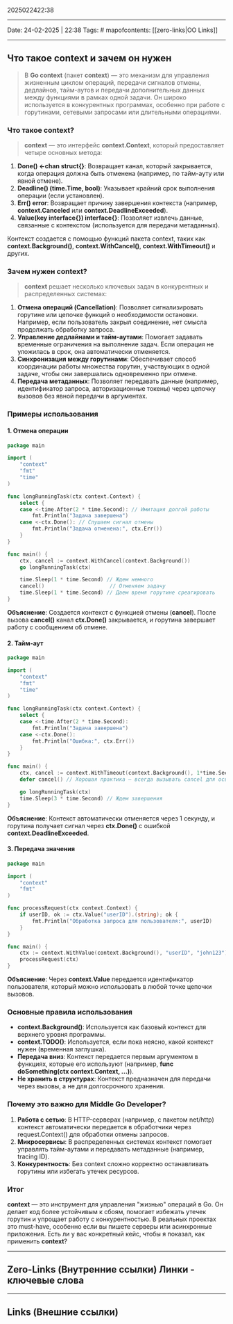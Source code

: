 2025022422:38
___
Date: 24-02-2025 | 22:38
Tags: #
mapofcontents: [[zero-links|OO Links]]
___
## Что такое context и зачем он нужен

> В **Go context** (пакет **context**) — это механизм для управления жизненным циклом операций, передачи сигналов отмены, дедлайнов, тайм-аутов и передачи дополнительных данных между функциями в рамках одной задачи. Он широко используется в конкурентных программах, особенно при работе с горутинами, сетевыми запросами или длительными операциями.

### Что такое context?

> **context** — это интерфейс **context.Context**, который предоставляет четыре основных метода:

1. **Done() <-chan struct{}**: Возвращает канал, который закрывается, когда операция должна быть отменена (например, по тайм-ауту или явной отмене).
2. **Deadline() (time.Time, bool)**: Указывает крайний срок выполнения операции (если установлен).
3. **Err() error**: Возвращает причину завершения контекста (например, **context.Canceled** или **context.DeadlineExceeded**).
4. **Value(key interface{}) interface{}**: Позволяет извлечь данные, связанные с контекстом (используется для передачи метаданных).

Контекст создается с помощью функций пакета context, таких как **context.Background()**, **context.WithCancel()**, **context.WithTimeout()** и других.

### Зачем нужен context?

> **context** решает несколько ключевых задач в конкурентных и распределенных системах:

1. **Отмена операций (Cancellation)**: Позволяет сигнализировать горутине или цепочке функций о необходимости остановки. Например, если пользователь закрыл соединение, нет смысла продолжать обработку запроса.
2. **Управление дедлайнами и тайм-аутами**: Помогает задавать временные ограничения на выполнение задач. Если операция не уложилась в срок, она автоматически отменяется.
3. **Синхронизация между горутинами**: Обеспечивает способ координации работы множества горутин, участвующих в одной задаче, чтобы они завершались одновременно при отмене.
4. **Передача метаданных**: Позволяет передавать данные (например, идентификатор запроса, авторизационные токены) через цепочку вызовов без явной передачи в аргументах.

### Примеры использования

#### 1. Отмена операции
```go
package main

import (
    "context"
    "fmt"
    "time"
)

func longRunningTask(ctx context.Context) {
    select {
    case <-time.After(2 * time.Second): // Имитация долгой работы
        fmt.Println("Задача завершена")
    case <-ctx.Done(): // Слушаем сигнал отмены
        fmt.Println("Задача отменена:", ctx.Err())
    }
}

func main() {
    ctx, cancel := context.WithCancel(context.Background())
    go longRunningTask(ctx)

    time.Sleep(1 * time.Second) // Ждем немного
    cancel()                     // Отменяем задачу
    time.Sleep(1 * time.Second) // Даем время горутине среагировать
}
```

**Объяснение**: Создается контекст с функцией отмены (**cancel**). После вызова **cancel()** канал **ctx.Done()** закрывается, и горутина завершает работу с сообщением об отмене.

#### 2. Тайм-аут
```go
package main

import (
    "context"
    "fmt"
    "time"
)

func longRunningTask(ctx context.Context) {
    select {
    case <-time.After(2 * time.Second):
        fmt.Println("Задача завершена")
    case <-ctx.Done():
        fmt.Println("Ошибка:", ctx.Err())
    }
}

func main() {
    ctx, cancel := context.WithTimeout(context.Background(), 1*time.Second)
    defer cancel() // Хорошая практика — всегда вызывать cancel для освобождения ресурсов

    go longRunningTask(ctx)
    time.Sleep(3 * time.Second) // Ждем завершения
}
```

**Объяснение**: Контекст автоматически отменяется через 1 секунду, и горутина получает сигнал через **ctx.Done()** с ошибкой **context.DeadlineExceeded**.

#### 3. Передача значения
```go
package main

import (
    "context"
    "fmt"
)

func processRequest(ctx context.Context) {
    if userID, ok := ctx.Value("userID").(string); ok {
        fmt.Println("Обработка запроса для пользователя:", userID)
    }
}

func main() {
    ctx := context.WithValue(context.Background(), "userID", "john123")
    processRequest(ctx)
}
```

**Объяснение**: Через **context.Value** передается идентификатор пользователя, который можно использовать в любой точке цепочки вызовов.

### Основные правила использования

- **context.Background()**: Используется как базовый контекст для верхнего уровня программы.
- **context.TODO()**: Используется, если пока неясно, какой контекст нужен (временная заглушка).
- **Передача вниз**: Контекст передается первым аргументом в функциях, которые его используют (например, **func doSomething(ctx context.Context, ...)**).
- **Не хранить в структурах**: Контекст предназначен для передачи через вызовы, а не для долгосрочного хранения.

### Почему это важно для Middle Go Developer?

1. **Работа с сетью**: В HTTP-серверах (например, с пакетом net/http) контекст автоматически передается в обработчики через request.Context() для обработки отмены запросов.
2. **Микросервисы**: В распределенных системах контекст помогает управлять тайм-аутами и передавать метаданные (например, tracing ID).
3. **Конкурентность**: Без context сложно корректно останавливать горутины или избегать утечек ресурсов.

### Итог

**context** — это инструмент для управления "жизнью" операций в Go. Он делает код более устойчивым к сбоям, помогает избежать утечек горутин и упрощает работу с конкурентностью. В реальных проектах это must-have, особенно если вы пишете серверы или асинхронные приложения. Есть ли у вас конкретный кейс, чтобы я показал, как применить **context**?

-----
**Zero-Links**  (Внутренние ссылки) Линки - ключевые слова
-

------
**Links** (Внешние ссылки)
-
